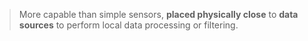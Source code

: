  >More capable than simple sensors, **placed physically close** to **data sources** to perform local data processing or filtering.